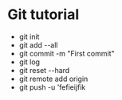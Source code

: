 # Git tutorial
- git init
- git add --all
- git commit -m "First commit"
- git log
- git reset --hard <hash>
- git remote add origin
- git push -u
'fefieijfik